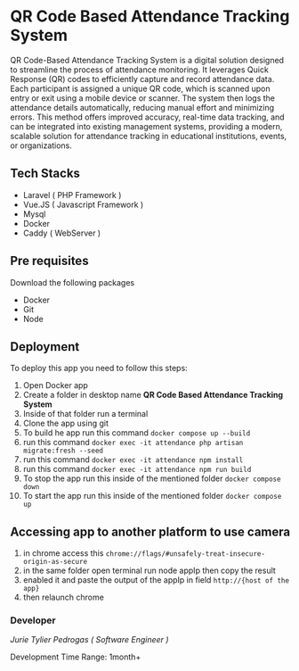 # QR Code Based Attendance Tracking System

QR Code-Based Attendance Tracking System is a digital solution designed to
streamline the process
of attendance monitoring. It leverages Quick Response (QR) codes to efficiently
capture and record
attendance data. Each participant is assigned a unique QR code, which is scanned
upon entry or exit
using a mobile device or scanner. The system then logs the attendance details
automatically,
reducing manual effort and minimizing errors. This method offers improved
accuracy,
real-time data
tracking, and can be integrated into existing management systems, providing a
modern, scalable
solution for attendance tracking in educational institutions, events, or
organizations.


## Tech Stacks
 - Laravel ( PHP Framework )
 - Vue.JS ( Javascript Framework )
 - Mysql
 - Docker
 - Caddy ( WebServer )
## Pre requisites
Download the following packages
- Docker
- Git
- Node
## Deployment
To deploy this app you need to follow this steps:

1. Open Docker app
2. Create a folder in desktop name **QR Code Based Attendance Tracking System**
3. Inside of that folder run a terminal
4. Clone the app using git
5. To build he app run this command `docker compose up --build`
6. run this command `docker exec -it attendance php artisan migrate:fresh --seed`
7. run this command `docker exec -it attendance npm install`
8. run this command `docker exec -it attendance npm run build`
9. To stop the app run this inside of the mentioned folder `docker compose down`
10. To start the app run this inside of the mentioned folder `docker compose up`

## Accessing app to another platform to use camera
1. in chrome access this `chrome://flags/#unsafely-treat-insecure-origin-as-secure`
2. in the same folder open terminal run node appIp then copy the result
3. enabled it and paste the output of the appIp in field `http://{host of the app}`
4. then relaunch chrome 

### Developer
*Jurie Tylier Pedrogas ( Software Engineer )*

Development Time Range: 1month+